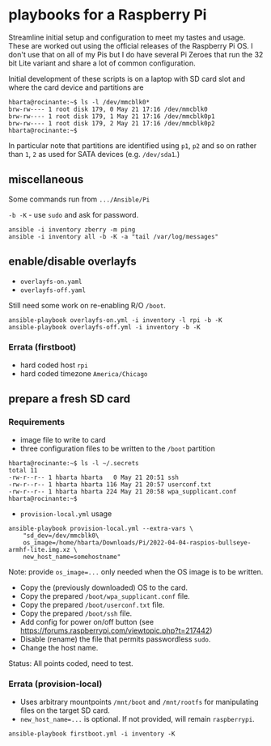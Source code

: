 # playbooks for a Raspberry Pi

Streamline initial setup and configuration to meet my tastes and usage. These are worked out using the official releases of the Raspberry Pi OS. I don't use that on all of my Pis but I do have several Pi Zeroes that run the 32 bit Lite variant and share a lot of common configuration.

Initial development of these scripts is on a laptop with SD card slot and where the card device and partitions are

```text
hbarta@rocinante:~$ ls -l /dev/mmcblk0*
brw-rw---- 1 root disk 179, 0 May 21 17:16 /dev/mmcblk0
brw-rw---- 1 root disk 179, 1 May 21 17:16 /dev/mmcblk0p1
brw-rw---- 1 root disk 179, 2 May 21 17:16 /dev/mmcblk0p2
hbarta@rocinante:~$
```

In particular note that partitions are identified using `p1`, `p2` and so on rather than `1`, `2` as used for SATA devices (e.g. `/dev/sda1`.)

## miscellaneous

Some commands run from `.../Ansible/Pi`

`-b -K` - use `sudo` and ask for password.

```text
ansible -i inventory zberry -m ping
ansible -i inventory all -b -K -a "tail /var/log/messages"
```

## enable/disable overlayfs

* `overlayfs-on.yaml`
* `overlayfs-off.yaml`

Still need some work on re-enabling R/O `/boot`.

```text
ansible-playbook overlayfs-on.yml -i inventory -l rpi -b -K
ansible-playbook overlayfs-off.yml -i inventory -b -K
```

### Errata (firstboot)

* hard coded host `rpi`
* hard coded timezone `America/Chicago`

## prepare a fresh SD card

### Requirements

* image file to write to card
* three configuration files to be written to the `/boot` partition

```text
hbarta@rocinante:~$ ls -l ~/.secrets
total 11
-rw-r--r-- 1 hbarta hbarta   0 May 21 20:51 ssh
-rw-r--r-- 1 hbarta hbarta 116 May 21 20:57 userconf.txt
-rw-r--r-- 1 hbarta hbarta 224 May 21 20:58 wpa_supplicant.conf
hbarta@rocinante:~$ 
```

* `provision-local.yml` usage

```text
ansible-playbook provision-local.yml --extra-vars \
    "sd_dev=/dev/mmcblk0\
    os_image=/home/hbarta/Downloads/Pi/2022-04-04-raspios-bullseye-armhf-lite.img.xz \
    new_host_name=somehostname"
```

Note: provide `os_image=...` only needed when the OS image is to be written.

* Copy the (previously downloaded) OS to the card.
* Copy the prepared `/boot/wpa_supplicant.conf` file.
* Copy the prepared `/boot/userconf.txt` file.
* Copy the prepared `/boot/ssh` file.
* Add config for power on/off button (see <https://forums.raspberrypi.com/viewtopic.php?t=217442>)
* Disable (rename) the file that permits passwordless `sudo`.
* Change the host name.

Status: All points coded, need to test.

### Errata (provision-local)

* Uses arbitrary mountpoints `/mnt/boot` and `/mnt/rootfs` for manipulating files on the target SD card.
* `new_host_name=...` is optional. If not provided, will remain `raspberrypi`.

```text
ansible-playbook firstboot.yml -i inventory -K
```
